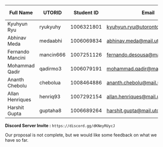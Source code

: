 | Full Name        | UTORID    | Student ID | Email                             | Best Way to Contact | Discord Username       |
|------------------|-----------|------------|-----------------------------------|---------------------|------------------------|
| Kyuhyun Ryu      | ryukyuhy  | 1006321801 | kyuhyun.ryu@utoronto.ca           | Discord/Email       | `korea eric#2022`      |
| Abhinav Meda     | medaabhi  | 1006069834 | abhinav.meda@mail.utoronto.ca     | Discord/Email       | `abhinav#3088`         |
| Fernando Mancini | mancin666 | 1007251126 | fernando.desousa@mail.utoronto.ca | Discord/Email       | `Nando#9021`           |
| Mohammad Qadir   | qadirmo3  | 1006079191 | mohammad.qadir@mail.utoronto.ca   | Discord             | `Domi#1725`            |
| Ananth Chebolu   | chebolua  | 1008464886 | ananth.chebolu@mail.utoronto.ca   | Discord/Email       | `ant#0095`             |
| Allan Henriques  | henriq93  | 1007292154 | allan.henriques@mail.utoronto.ca  | Discord             | `Allan Henriques#9038` |
| Harshit Gupta    | guptaha8  | 1006689264 | harshit.gupta@mail.utoronto.ca    | Discord             | `Singularity_1#1949`   |

**Discord Server Invite :** `https://discord.gg/dKNeyRUycJ`

Our proposal is not complete, but we would like some feedback on what we have so far.